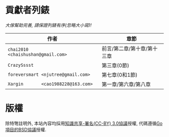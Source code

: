 # 貢獻者列錶


*大傢幫助完善, 請保證列錶有序(忽略大小寫)!*


作者                                   | 章節
-------------------------------------- | -------------------------
`chai2010     <chaishushan@gmail.com>` | 前言/第二章/第十章/第十三章
`CrazySssst`                           | 第三章(0節)
`foreversmart <njutree@gmail.com>`     | 第七章(0和1節)
`Xargin       <cao1988228@163.com>`    | 第一章/第六章/第八章

# 版權

除特彆註明外, 本站內容均採用[知識共享-署名(CC-BY) 3.0協議](http://creativecommons.org/licenses/by/3.0/)授權, 代碼遵循[Go項目的BSD協議](http://golang.org/LICENSE)授權.

